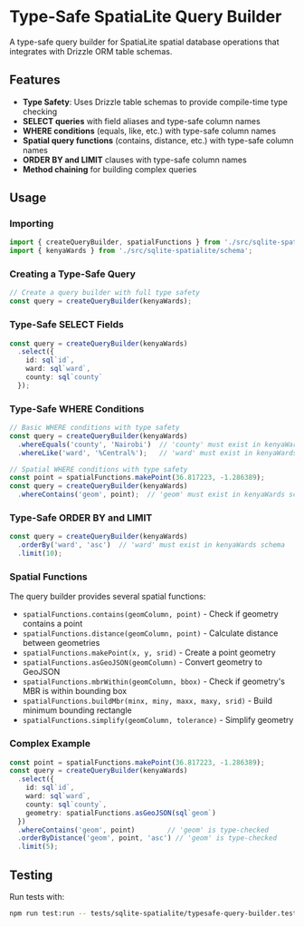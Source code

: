 # Type-Safe SpatiaLite Query Builder

A type-safe query builder for SpatiaLite spatial database operations that integrates with Drizzle ORM table schemas.

## Features

- **Type Safety**: Uses Drizzle table schemas to provide compile-time type checking
- **SELECT queries** with field aliases and type-safe column names
- **WHERE conditions** (equals, like, etc.) with type-safe column names
- **Spatial query functions** (contains, distance, etc.) with type-safe column names
- **ORDER BY and LIMIT** clauses with type-safe column names
- **Method chaining** for building complex queries

## Usage

### Importing

```typescript
import { createQueryBuilder, spatialFunctions } from './src/sqlite-spatialite/query-builder';
import { kenyaWards } from './src/sqlite-spatialite/schema';
```

### Creating a Type-Safe Query

```typescript
// Create a query builder with full type safety
const query = createQueryBuilder(kenyaWards);
```

### Type-Safe SELECT Fields

```typescript
const query = createQueryBuilder(kenyaWards)
  .select({
    id: sql`id`,
    ward: sql`ward`,
    county: sql`county`
  });
```

### Type-Safe WHERE Conditions

```typescript
// Basic WHERE conditions with type safety
const query = createQueryBuilder(kenyaWards)
  .whereEquals('county', 'Nairobi')  // 'county' must exist in kenyaWards schema
  .whereLike('ward', '%Central%');   // 'ward' must exist in kenyaWards schema

// Spatial WHERE conditions with type safety
const point = spatialFunctions.makePoint(36.817223, -1.286389);
const query = createQueryBuilder(kenyaWards)
  .whereContains('geom', point);  // 'geom' must exist in kenyaWards schema
```

### Type-Safe ORDER BY and LIMIT

```typescript
const query = createQueryBuilder(kenyaWards)
  .orderBy('ward', 'asc')  // 'ward' must exist in kenyaWards schema
  .limit(10);
```

### Spatial Functions

The query builder provides several spatial functions:

- `spatialFunctions.contains(geomColumn, point)` - Check if geometry contains a point
- `spatialFunctions.distance(geomColumn, point)` - Calculate distance between geometries
- `spatialFunctions.makePoint(x, y, srid)` - Create a point geometry
- `spatialFunctions.asGeoJSON(geomColumn)` - Convert geometry to GeoJSON
- `spatialFunctions.mbrWithin(geomColumn, bbox)` - Check if geometry's MBR is within bounding box
- `spatialFunctions.buildMbr(minx, miny, maxx, maxy, srid)` - Build minimum bounding rectangle
- `spatialFunctions.simplify(geomColumn, tolerance)` - Simplify geometry

### Complex Example

```typescript
const point = spatialFunctions.makePoint(36.817223, -1.286389);
const query = createQueryBuilder(kenyaWards)
  .select({
    id: sql`id`,
    ward: sql`ward`,
    county: sql`county`,
    geometry: spatialFunctions.asGeoJSON(sql`geom`)
  })
  .whereContains('geom', point)        // 'geom' is type-checked
  .orderByDistance('geom', point, 'asc') // 'geom' is type-checked
  .limit(5);
```

## Testing

Run tests with:

```bash
npm run test:run -- tests/sqlite-spatialite/typesafe-query-builder.test.ts
```